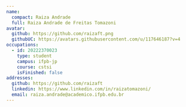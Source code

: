 ```yaml
---
name:
  compact: Raiza Andrade
  full: Raiza Andrade de Freitas Tomazoni
avatar:
  github: https://github.com/raizaft.png
  githubUC: https://avatars.githubusercontent.com/u/117646187?v=4
occupations:
  - id: 20222370023
    type: student
    campus: ifpb-jp
    course: cstsi
    isFinished: false
addresses:
  github: https://github.com/raizaft
  linkedin: https://www.linkedin.com/in/raizatomazoni/
  email: raiza.andrade@academico.ifpb.edu.br
---
```

